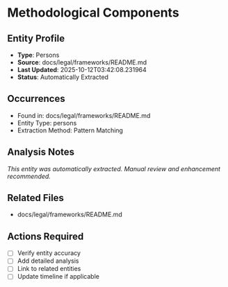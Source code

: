 # Methodological Components

## Entity Profile
- **Type**: Persons
- **Source**: docs/legal/frameworks/README.md
- **Last Updated**: 2025-10-12T03:42:08.231964
- **Status**: Automatically Extracted

## Occurrences
- Found in: docs/legal/frameworks/README.md
- Entity Type: persons
- Extraction Method: Pattern Matching

## Analysis Notes
*This entity was automatically extracted. Manual review and enhancement recommended.*

## Related Files
- docs/legal/frameworks/README.md

## Actions Required
- [ ] Verify entity accuracy
- [ ] Add detailed analysis
- [ ] Link to related entities
- [ ] Update timeline if applicable
